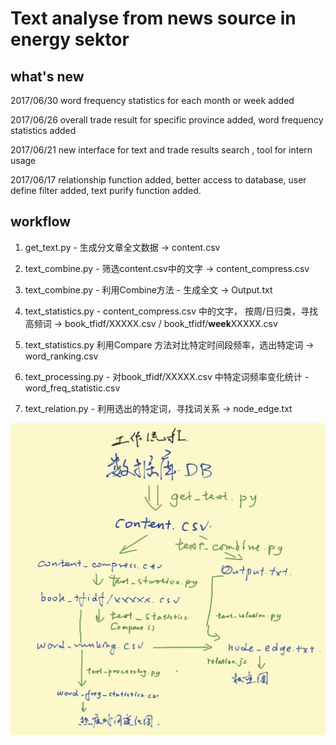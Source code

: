 ﻿# Text analyse from news source in energy sektor

## what's new
2017/06/30
word frequency statistics for each month or week added


2017/06/26
overall trade result for specific province added, 
word frequency statistics added

2017/06/21
new interface for text and trade results search
, tool for intern usage

2017/06/17
relationship function added, 
better access to database,
user define filter added,
text purify function added.

## workflow
1. get_text.py - 生成分文章全文数据 -> content.csv

2. text_combine.py - 筛选content.csv中的文字 -> content_compress.csv

3. text_combine.py - 利用Combine方法 - 生成全文 -> Output.txt

4. text_statistics.py - content_compress.csv 中的文字， 按周/日归类，寻找高频词 -> book_tfidf/XXXXX.csv / book_tfidf/**week**XXXXX.csv

5. text_statistics.py 利用Compare 方法对比特定时间段频率，选出特定词 -> word_ranking.csv

6. text_processing.py - 对book_tfidf/XXXXX.csv 中特定词频率变化统计 - word_freq_statistic.csv

7. text_relation.py - 利用选出的特定词，寻找词关系 -> node_edge.txt

 <img src="workflow.jpg" width="720">